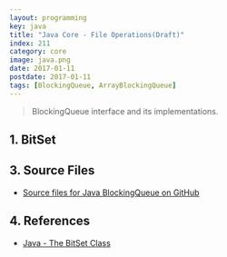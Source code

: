 ```yaml
---
layout: programming
key: java
title: "Java Core - File Operations(Draft)"
index: 211
category: core
image: java.png
date: 2017-01-11
postdate: 2017-01-11
tags: [BlockingQueue, ArrayBlockingQueue]
---
```


> BlockingQueue interface and its implementations.

## 1. BitSet



## 3. Source Files
* [Source files for Java BlockingQueue on GitHub](https://github.com/jojozhuang/java-programming/tree/master/java-blockingqueue)

## 4. References
* [Java - The BitSet Class](https://www.tutorialspoint.com/java/java_bitset_class.htm)
